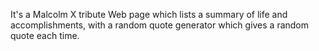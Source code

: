 It's a Malcolm X tribute Web page which lists a summary of life and accomplishments, with a random quote generator which gives a random quote each time.
